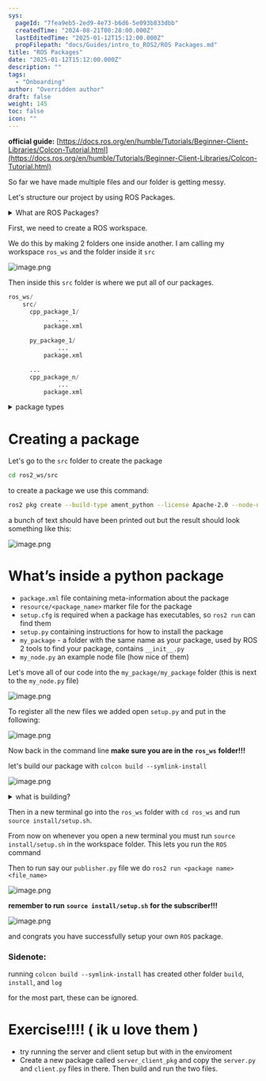 ```yaml
---
sys:
  pageId: "7fea9eb5-2ed9-4e73-b6d6-5e093b833dbb"
  createdTime: "2024-08-21T00:28:00.000Z"
  lastEditedTime: "2025-01-12T15:12:00.000Z"
  propFilepath: "docs/Guides/intro_to_ROS2/ROS Packages.md"
title: "ROS Packages"
date: "2025-01-12T15:12:00.000Z"
description: ""
tags:
  - "Onboarding"
author: "Overridden author"
draft: false
weight: 145
toc: false
icon: ""
---
```


**official guide:** [https://docs.ros.org/en/humble/Tutorials/Beginner-Client-Libraries/Colcon-Tutorial.html](https://docs.ros.org/en/humble/Tutorials/Beginner-Client-Libraries/Colcon-Tutorial.html)

So far we have made multiple files and our folder is getting messy.

Let's structure our project by using ROS Packages.

<details>

<summary>What are ROS Packages?</summary>

ROS Packages are, as the name implies, packages of code that are highly sharable between ROS developers.

They consist of a folder, `package.xml` file, and source code

```python
      cpp_package_1/
		      ... imagine much code files here ..
          package.xml
```

</details>

First, we need to create a ROS workspace.

We do this by making 2 folders one inside another. I am calling my workspace `ros_ws` and the folder inside it `src`

![image.png](https://prod-files-secure.s3.us-west-2.amazonaws.com/d518164a-d88e-44d1-a4ee-3adb3bd8bce0/70706947-fd18-4537-a67b-e12946812d31/image.png?X-Amz-Algorithm=AWS4-HMAC-SHA256&X-Amz-Content-Sha256=UNSIGNED-PAYLOAD&X-Amz-Credential=ASIAZI2LB466TC2DM6MY%2F20250328%2Fus-west-2%2Fs3%2Faws4_request&X-Amz-Date=20250328T210718Z&X-Amz-Expires=3600&X-Amz-Security-Token=IQoJb3JpZ2luX2VjEP3%2F%2F%2F%2F%2F%2F%2F%2F%2F%2FwEaCXVzLXdlc3QtMiJHMEUCICXEh5dOHRN6NjVy9JazT7MXnRge7w6Ng8ho0KqjsnBoAiEAu%2FcSfmYNXRyjwC4C%2B0wh85FtsHjlMLcEqtjfcYIu%2FWUq%2FwMIZhAAGgw2Mzc0MjMxODM4MDUiDBBmLLyyAFq7zU1acyrcA4FbaPBdlBhKLwtZDh8%2BZWf6eZeqjwKCk7n4NzDjQ%2Fv5yP80mLJVbh%2FzYP1o80wYSO8NC8IA2C%2BsTCqelFOadTLf82n5WJTPvneBPu29xuaT9PMPI3C%2FQ6vqE9zDSbuHWI%2FNyVKqE9DUCHe0xKNsAWC26siFratp7He03TS%2FtPUFPO40ouW8Gpw4wWRPFOrGXYEUivhp2eh2mZvvSlVe1ADjo%2B%2FbE33%2FWpQdnK%2FpBwtnOdbZb%2FxDjXschkOqYe7BpZAXxJgMUFTeTnGqm1Vkf6Rt1eZVAycIbJ%2F4yVyvHImULQBmR9lX3vFOeE2jyaBQW1j26JBmRIBHjdeEHmvnzSauN3X0BggEdgTBdwU3mYXC5ceKyEQZUTAZXYR5mHEBUmclJOLDof01lh4efg9LOryslOYjEaW%2FnhiKLkIb%2FzD8lGicMGG%2BDaGhbNYa267gKz80Dufuhhkk7z7CV1uUzAykSqSkkogeARkY1VNP8rNWokuYVHHTC5XQyIc1rls7IgU%2FEeQ8XOBObODDgnGOvCxvqU4VRW%2ByVQFDcHCmxN9zT5hU8MuGavCqvMaqQG%2FE0QDzqYXvM0Ljw%2Ftlzl01Y2Zz5ztkcdgm2BsWXiOdtTD0rscdCR22AwQqMO88MNSOnL8GOqUBdh0N1w6IpdpQ0siXKylMmViDd95vFyP4%2Fbmu25Wig1Fk%2BVKdpLU4pB0QoGIq8YEl5a%2FefmrDfU5xVzqw7DWHDLrAMDVRuKnxtUPsaso8sKPg7Q0W6QJB8%2FkMBKIi5nmZi85Lx76A8eHBD5jkENq3SYrKyBTwc9puO8Il%2BUI%2FvSnHR%2FqEu6mcgk6anYH%2BROIo9GhvvQeKOCFfAyb8wJ1J3Asaq5z%2F&X-Amz-Signature=349312da3314a2665038df5c3979e36aea8cc9d682d68fd87665d22a4d09f8fa&X-Amz-SignedHeaders=host&x-id=GetObject)

Then inside this `src` folder is where we put all of our packages.

```python
ros_ws/
    src/
      cpp_package_1/
		      ...
          package.xml

      py_package_1/
		      ...
          package.xml

      ...
      cpp_package_n/
		      ...
          package.xml

```

<details>

<summary>package types</summary>

packages can be either `C++` or python.

the intern file structure is different for each but for this guide we will stick to creating python packages

</details>

# Creating a package

Let's go to the `src` folder to create the package

```bash
cd ros2_ws/src
```

to create a package we use this command:

```bash
ros2 pkg create --build-type ament_python --license Apache-2.0 --node-name my_node my_package
```

a bunch of text should have been printed out but the result should look something like this:

![image.png](https://prod-files-secure.s3.us-west-2.amazonaws.com/d518164a-d88e-44d1-a4ee-3adb3bd8bce0/e6cf1e3f-8512-4a3e-b131-079f800bf3e8/image.png?X-Amz-Algorithm=AWS4-HMAC-SHA256&X-Amz-Content-Sha256=UNSIGNED-PAYLOAD&X-Amz-Credential=ASIAZI2LB466TC2DM6MY%2F20250328%2Fus-west-2%2Fs3%2Faws4_request&X-Amz-Date=20250328T210718Z&X-Amz-Expires=3600&X-Amz-Security-Token=IQoJb3JpZ2luX2VjEP3%2F%2F%2F%2F%2F%2F%2F%2F%2F%2FwEaCXVzLXdlc3QtMiJHMEUCICXEh5dOHRN6NjVy9JazT7MXnRge7w6Ng8ho0KqjsnBoAiEAu%2FcSfmYNXRyjwC4C%2B0wh85FtsHjlMLcEqtjfcYIu%2FWUq%2FwMIZhAAGgw2Mzc0MjMxODM4MDUiDBBmLLyyAFq7zU1acyrcA4FbaPBdlBhKLwtZDh8%2BZWf6eZeqjwKCk7n4NzDjQ%2Fv5yP80mLJVbh%2FzYP1o80wYSO8NC8IA2C%2BsTCqelFOadTLf82n5WJTPvneBPu29xuaT9PMPI3C%2FQ6vqE9zDSbuHWI%2FNyVKqE9DUCHe0xKNsAWC26siFratp7He03TS%2FtPUFPO40ouW8Gpw4wWRPFOrGXYEUivhp2eh2mZvvSlVe1ADjo%2B%2FbE33%2FWpQdnK%2FpBwtnOdbZb%2FxDjXschkOqYe7BpZAXxJgMUFTeTnGqm1Vkf6Rt1eZVAycIbJ%2F4yVyvHImULQBmR9lX3vFOeE2jyaBQW1j26JBmRIBHjdeEHmvnzSauN3X0BggEdgTBdwU3mYXC5ceKyEQZUTAZXYR5mHEBUmclJOLDof01lh4efg9LOryslOYjEaW%2FnhiKLkIb%2FzD8lGicMGG%2BDaGhbNYa267gKz80Dufuhhkk7z7CV1uUzAykSqSkkogeARkY1VNP8rNWokuYVHHTC5XQyIc1rls7IgU%2FEeQ8XOBObODDgnGOvCxvqU4VRW%2ByVQFDcHCmxN9zT5hU8MuGavCqvMaqQG%2FE0QDzqYXvM0Ljw%2Ftlzl01Y2Zz5ztkcdgm2BsWXiOdtTD0rscdCR22AwQqMO88MNSOnL8GOqUBdh0N1w6IpdpQ0siXKylMmViDd95vFyP4%2Fbmu25Wig1Fk%2BVKdpLU4pB0QoGIq8YEl5a%2FefmrDfU5xVzqw7DWHDLrAMDVRuKnxtUPsaso8sKPg7Q0W6QJB8%2FkMBKIi5nmZi85Lx76A8eHBD5jkENq3SYrKyBTwc9puO8Il%2BUI%2FvSnHR%2FqEu6mcgk6anYH%2BROIo9GhvvQeKOCFfAyb8wJ1J3Asaq5z%2F&X-Amz-Signature=018372cee6201a3b44556f382ebf5d0f40085a623b661e84ae8017fa49c099bd&X-Amz-SignedHeaders=host&x-id=GetObject)

# What’s inside a python package

- `package.xml` file containing meta-information about the package
- `resource/<package_name>` marker file for the package
- `setup.cfg` is required when a package has executables, so `ros2 run` can find them
- `setup.py` containing instructions for how to install the package
- `my_package` - a folder with the same name as your package, used by ROS 2 tools to find your package, contains `__init__.py`
- `my_node.py` an example node file (how nice of them)

Let's move all of our code into the `my_package/my_package` folder (this is next to the `my_node.py` file)

![image.png](https://prod-files-secure.s3.us-west-2.amazonaws.com/d518164a-d88e-44d1-a4ee-3adb3bd8bce0/9ce58f11-0da9-4d3e-b86d-506a9685d378/image.png?X-Amz-Algorithm=AWS4-HMAC-SHA256&X-Amz-Content-Sha256=UNSIGNED-PAYLOAD&X-Amz-Credential=ASIAZI2LB466TC2DM6MY%2F20250328%2Fus-west-2%2Fs3%2Faws4_request&X-Amz-Date=20250328T210718Z&X-Amz-Expires=3600&X-Amz-Security-Token=IQoJb3JpZ2luX2VjEP3%2F%2F%2F%2F%2F%2F%2F%2F%2F%2FwEaCXVzLXdlc3QtMiJHMEUCICXEh5dOHRN6NjVy9JazT7MXnRge7w6Ng8ho0KqjsnBoAiEAu%2FcSfmYNXRyjwC4C%2B0wh85FtsHjlMLcEqtjfcYIu%2FWUq%2FwMIZhAAGgw2Mzc0MjMxODM4MDUiDBBmLLyyAFq7zU1acyrcA4FbaPBdlBhKLwtZDh8%2BZWf6eZeqjwKCk7n4NzDjQ%2Fv5yP80mLJVbh%2FzYP1o80wYSO8NC8IA2C%2BsTCqelFOadTLf82n5WJTPvneBPu29xuaT9PMPI3C%2FQ6vqE9zDSbuHWI%2FNyVKqE9DUCHe0xKNsAWC26siFratp7He03TS%2FtPUFPO40ouW8Gpw4wWRPFOrGXYEUivhp2eh2mZvvSlVe1ADjo%2B%2FbE33%2FWpQdnK%2FpBwtnOdbZb%2FxDjXschkOqYe7BpZAXxJgMUFTeTnGqm1Vkf6Rt1eZVAycIbJ%2F4yVyvHImULQBmR9lX3vFOeE2jyaBQW1j26JBmRIBHjdeEHmvnzSauN3X0BggEdgTBdwU3mYXC5ceKyEQZUTAZXYR5mHEBUmclJOLDof01lh4efg9LOryslOYjEaW%2FnhiKLkIb%2FzD8lGicMGG%2BDaGhbNYa267gKz80Dufuhhkk7z7CV1uUzAykSqSkkogeARkY1VNP8rNWokuYVHHTC5XQyIc1rls7IgU%2FEeQ8XOBObODDgnGOvCxvqU4VRW%2ByVQFDcHCmxN9zT5hU8MuGavCqvMaqQG%2FE0QDzqYXvM0Ljw%2Ftlzl01Y2Zz5ztkcdgm2BsWXiOdtTD0rscdCR22AwQqMO88MNSOnL8GOqUBdh0N1w6IpdpQ0siXKylMmViDd95vFyP4%2Fbmu25Wig1Fk%2BVKdpLU4pB0QoGIq8YEl5a%2FefmrDfU5xVzqw7DWHDLrAMDVRuKnxtUPsaso8sKPg7Q0W6QJB8%2FkMBKIi5nmZi85Lx76A8eHBD5jkENq3SYrKyBTwc9puO8Il%2BUI%2FvSnHR%2FqEu6mcgk6anYH%2BROIo9GhvvQeKOCFfAyb8wJ1J3Asaq5z%2F&X-Amz-Signature=b2137f29fe136bfa5448d97b7ccaacf9617dbf270e860528b5f50852f3eea845&X-Amz-SignedHeaders=host&x-id=GetObject)

To register all the new files we added open `setup.py` and put in the following:

![image.png](https://prod-files-secure.s3.us-west-2.amazonaws.com/d518164a-d88e-44d1-a4ee-3adb3bd8bce0/1cd7c262-4cae-4496-9d75-c178537d24a2/image.png?X-Amz-Algorithm=AWS4-HMAC-SHA256&X-Amz-Content-Sha256=UNSIGNED-PAYLOAD&X-Amz-Credential=ASIAZI2LB466TC2DM6MY%2F20250328%2Fus-west-2%2Fs3%2Faws4_request&X-Amz-Date=20250328T210718Z&X-Amz-Expires=3600&X-Amz-Security-Token=IQoJb3JpZ2luX2VjEP3%2F%2F%2F%2F%2F%2F%2F%2F%2F%2FwEaCXVzLXdlc3QtMiJHMEUCICXEh5dOHRN6NjVy9JazT7MXnRge7w6Ng8ho0KqjsnBoAiEAu%2FcSfmYNXRyjwC4C%2B0wh85FtsHjlMLcEqtjfcYIu%2FWUq%2FwMIZhAAGgw2Mzc0MjMxODM4MDUiDBBmLLyyAFq7zU1acyrcA4FbaPBdlBhKLwtZDh8%2BZWf6eZeqjwKCk7n4NzDjQ%2Fv5yP80mLJVbh%2FzYP1o80wYSO8NC8IA2C%2BsTCqelFOadTLf82n5WJTPvneBPu29xuaT9PMPI3C%2FQ6vqE9zDSbuHWI%2FNyVKqE9DUCHe0xKNsAWC26siFratp7He03TS%2FtPUFPO40ouW8Gpw4wWRPFOrGXYEUivhp2eh2mZvvSlVe1ADjo%2B%2FbE33%2FWpQdnK%2FpBwtnOdbZb%2FxDjXschkOqYe7BpZAXxJgMUFTeTnGqm1Vkf6Rt1eZVAycIbJ%2F4yVyvHImULQBmR9lX3vFOeE2jyaBQW1j26JBmRIBHjdeEHmvnzSauN3X0BggEdgTBdwU3mYXC5ceKyEQZUTAZXYR5mHEBUmclJOLDof01lh4efg9LOryslOYjEaW%2FnhiKLkIb%2FzD8lGicMGG%2BDaGhbNYa267gKz80Dufuhhkk7z7CV1uUzAykSqSkkogeARkY1VNP8rNWokuYVHHTC5XQyIc1rls7IgU%2FEeQ8XOBObODDgnGOvCxvqU4VRW%2ByVQFDcHCmxN9zT5hU8MuGavCqvMaqQG%2FE0QDzqYXvM0Ljw%2Ftlzl01Y2Zz5ztkcdgm2BsWXiOdtTD0rscdCR22AwQqMO88MNSOnL8GOqUBdh0N1w6IpdpQ0siXKylMmViDd95vFyP4%2Fbmu25Wig1Fk%2BVKdpLU4pB0QoGIq8YEl5a%2FefmrDfU5xVzqw7DWHDLrAMDVRuKnxtUPsaso8sKPg7Q0W6QJB8%2FkMBKIi5nmZi85Lx76A8eHBD5jkENq3SYrKyBTwc9puO8Il%2BUI%2FvSnHR%2FqEu6mcgk6anYH%2BROIo9GhvvQeKOCFfAyb8wJ1J3Asaq5z%2F&X-Amz-Signature=9fe222c8685e7b32047af46236a1ca48852c2ea0d2ee9747e7de5e4bc853f5df&X-Amz-SignedHeaders=host&x-id=GetObject)

Now back in the command line **make sure you are in the** **`ros_ws`** **folder!!!**

let's build our package with `colcon build --symlink-install`

![image.png](https://prod-files-secure.s3.us-west-2.amazonaws.com/d518164a-d88e-44d1-a4ee-3adb3bd8bce0/2f2a0d27-b173-48fd-b189-5f5c0ce65619/image.png?X-Amz-Algorithm=AWS4-HMAC-SHA256&X-Amz-Content-Sha256=UNSIGNED-PAYLOAD&X-Amz-Credential=ASIAZI2LB466TC2DM6MY%2F20250328%2Fus-west-2%2Fs3%2Faws4_request&X-Amz-Date=20250328T210718Z&X-Amz-Expires=3600&X-Amz-Security-Token=IQoJb3JpZ2luX2VjEP3%2F%2F%2F%2F%2F%2F%2F%2F%2F%2FwEaCXVzLXdlc3QtMiJHMEUCICXEh5dOHRN6NjVy9JazT7MXnRge7w6Ng8ho0KqjsnBoAiEAu%2FcSfmYNXRyjwC4C%2B0wh85FtsHjlMLcEqtjfcYIu%2FWUq%2FwMIZhAAGgw2Mzc0MjMxODM4MDUiDBBmLLyyAFq7zU1acyrcA4FbaPBdlBhKLwtZDh8%2BZWf6eZeqjwKCk7n4NzDjQ%2Fv5yP80mLJVbh%2FzYP1o80wYSO8NC8IA2C%2BsTCqelFOadTLf82n5WJTPvneBPu29xuaT9PMPI3C%2FQ6vqE9zDSbuHWI%2FNyVKqE9DUCHe0xKNsAWC26siFratp7He03TS%2FtPUFPO40ouW8Gpw4wWRPFOrGXYEUivhp2eh2mZvvSlVe1ADjo%2B%2FbE33%2FWpQdnK%2FpBwtnOdbZb%2FxDjXschkOqYe7BpZAXxJgMUFTeTnGqm1Vkf6Rt1eZVAycIbJ%2F4yVyvHImULQBmR9lX3vFOeE2jyaBQW1j26JBmRIBHjdeEHmvnzSauN3X0BggEdgTBdwU3mYXC5ceKyEQZUTAZXYR5mHEBUmclJOLDof01lh4efg9LOryslOYjEaW%2FnhiKLkIb%2FzD8lGicMGG%2BDaGhbNYa267gKz80Dufuhhkk7z7CV1uUzAykSqSkkogeARkY1VNP8rNWokuYVHHTC5XQyIc1rls7IgU%2FEeQ8XOBObODDgnGOvCxvqU4VRW%2ByVQFDcHCmxN9zT5hU8MuGavCqvMaqQG%2FE0QDzqYXvM0Ljw%2Ftlzl01Y2Zz5ztkcdgm2BsWXiOdtTD0rscdCR22AwQqMO88MNSOnL8GOqUBdh0N1w6IpdpQ0siXKylMmViDd95vFyP4%2Fbmu25Wig1Fk%2BVKdpLU4pB0QoGIq8YEl5a%2FefmrDfU5xVzqw7DWHDLrAMDVRuKnxtUPsaso8sKPg7Q0W6QJB8%2FkMBKIi5nmZi85Lx76A8eHBD5jkENq3SYrKyBTwc9puO8Il%2BUI%2FvSnHR%2FqEu6mcgk6anYH%2BROIo9GhvvQeKOCFfAyb8wJ1J3Asaq5z%2F&X-Amz-Signature=49dda1043c583837f8c92cc641875db345a6a35dfdcfab537800d859b52d1aee&X-Amz-SignedHeaders=host&x-id=GetObject)

<details>

<summary>what is building?</summary>

if you are a CS major at Rose-Hulman you will learn the answer to this in CSSE132

but TLDR; is it combines all the code files into one program that can be run easily 

</details>

Then in a new terminal go into the `ros_ws` folder with `cd ros_ws` and run `source install/setup.sh`. 

From now on whenever you open a new terminal you must run `source install/setup.sh` in the workspace folder. This lets you run the `ROS` command

Then to run say our `publisher.py` file we do `ros2 run <package name> <file_name>`

![image.png](https://prod-files-secure.s3.us-west-2.amazonaws.com/d518164a-d88e-44d1-a4ee-3adb3bd8bce0/4f4b1219-3a44-4632-aa0a-ce3471699f59/image.png?X-Amz-Algorithm=AWS4-HMAC-SHA256&X-Amz-Content-Sha256=UNSIGNED-PAYLOAD&X-Amz-Credential=ASIAZI2LB466TC2DM6MY%2F20250328%2Fus-west-2%2Fs3%2Faws4_request&X-Amz-Date=20250328T210718Z&X-Amz-Expires=3600&X-Amz-Security-Token=IQoJb3JpZ2luX2VjEP3%2F%2F%2F%2F%2F%2F%2F%2F%2F%2FwEaCXVzLXdlc3QtMiJHMEUCICXEh5dOHRN6NjVy9JazT7MXnRge7w6Ng8ho0KqjsnBoAiEAu%2FcSfmYNXRyjwC4C%2B0wh85FtsHjlMLcEqtjfcYIu%2FWUq%2FwMIZhAAGgw2Mzc0MjMxODM4MDUiDBBmLLyyAFq7zU1acyrcA4FbaPBdlBhKLwtZDh8%2BZWf6eZeqjwKCk7n4NzDjQ%2Fv5yP80mLJVbh%2FzYP1o80wYSO8NC8IA2C%2BsTCqelFOadTLf82n5WJTPvneBPu29xuaT9PMPI3C%2FQ6vqE9zDSbuHWI%2FNyVKqE9DUCHe0xKNsAWC26siFratp7He03TS%2FtPUFPO40ouW8Gpw4wWRPFOrGXYEUivhp2eh2mZvvSlVe1ADjo%2B%2FbE33%2FWpQdnK%2FpBwtnOdbZb%2FxDjXschkOqYe7BpZAXxJgMUFTeTnGqm1Vkf6Rt1eZVAycIbJ%2F4yVyvHImULQBmR9lX3vFOeE2jyaBQW1j26JBmRIBHjdeEHmvnzSauN3X0BggEdgTBdwU3mYXC5ceKyEQZUTAZXYR5mHEBUmclJOLDof01lh4efg9LOryslOYjEaW%2FnhiKLkIb%2FzD8lGicMGG%2BDaGhbNYa267gKz80Dufuhhkk7z7CV1uUzAykSqSkkogeARkY1VNP8rNWokuYVHHTC5XQyIc1rls7IgU%2FEeQ8XOBObODDgnGOvCxvqU4VRW%2ByVQFDcHCmxN9zT5hU8MuGavCqvMaqQG%2FE0QDzqYXvM0Ljw%2Ftlzl01Y2Zz5ztkcdgm2BsWXiOdtTD0rscdCR22AwQqMO88MNSOnL8GOqUBdh0N1w6IpdpQ0siXKylMmViDd95vFyP4%2Fbmu25Wig1Fk%2BVKdpLU4pB0QoGIq8YEl5a%2FefmrDfU5xVzqw7DWHDLrAMDVRuKnxtUPsaso8sKPg7Q0W6QJB8%2FkMBKIi5nmZi85Lx76A8eHBD5jkENq3SYrKyBTwc9puO8Il%2BUI%2FvSnHR%2FqEu6mcgk6anYH%2BROIo9GhvvQeKOCFfAyb8wJ1J3Asaq5z%2F&X-Amz-Signature=1ad024b93decdda5d1811abb9c7056f0e8bbd79be04292c1da8ccbd9c6c88fa6&X-Amz-SignedHeaders=host&x-id=GetObject)

**remember to run** **`source install/setup.sh`** **for the subscriber!!!**

![image.png](https://prod-files-secure.s3.us-west-2.amazonaws.com/d518164a-d88e-44d1-a4ee-3adb3bd8bce0/02121119-dad4-49ec-8356-c956108b4243/image.png?X-Amz-Algorithm=AWS4-HMAC-SHA256&X-Amz-Content-Sha256=UNSIGNED-PAYLOAD&X-Amz-Credential=ASIAZI2LB466TC2DM6MY%2F20250328%2Fus-west-2%2Fs3%2Faws4_request&X-Amz-Date=20250328T210718Z&X-Amz-Expires=3600&X-Amz-Security-Token=IQoJb3JpZ2luX2VjEP3%2F%2F%2F%2F%2F%2F%2F%2F%2F%2FwEaCXVzLXdlc3QtMiJHMEUCICXEh5dOHRN6NjVy9JazT7MXnRge7w6Ng8ho0KqjsnBoAiEAu%2FcSfmYNXRyjwC4C%2B0wh85FtsHjlMLcEqtjfcYIu%2FWUq%2FwMIZhAAGgw2Mzc0MjMxODM4MDUiDBBmLLyyAFq7zU1acyrcA4FbaPBdlBhKLwtZDh8%2BZWf6eZeqjwKCk7n4NzDjQ%2Fv5yP80mLJVbh%2FzYP1o80wYSO8NC8IA2C%2BsTCqelFOadTLf82n5WJTPvneBPu29xuaT9PMPI3C%2FQ6vqE9zDSbuHWI%2FNyVKqE9DUCHe0xKNsAWC26siFratp7He03TS%2FtPUFPO40ouW8Gpw4wWRPFOrGXYEUivhp2eh2mZvvSlVe1ADjo%2B%2FbE33%2FWpQdnK%2FpBwtnOdbZb%2FxDjXschkOqYe7BpZAXxJgMUFTeTnGqm1Vkf6Rt1eZVAycIbJ%2F4yVyvHImULQBmR9lX3vFOeE2jyaBQW1j26JBmRIBHjdeEHmvnzSauN3X0BggEdgTBdwU3mYXC5ceKyEQZUTAZXYR5mHEBUmclJOLDof01lh4efg9LOryslOYjEaW%2FnhiKLkIb%2FzD8lGicMGG%2BDaGhbNYa267gKz80Dufuhhkk7z7CV1uUzAykSqSkkogeARkY1VNP8rNWokuYVHHTC5XQyIc1rls7IgU%2FEeQ8XOBObODDgnGOvCxvqU4VRW%2ByVQFDcHCmxN9zT5hU8MuGavCqvMaqQG%2FE0QDzqYXvM0Ljw%2Ftlzl01Y2Zz5ztkcdgm2BsWXiOdtTD0rscdCR22AwQqMO88MNSOnL8GOqUBdh0N1w6IpdpQ0siXKylMmViDd95vFyP4%2Fbmu25Wig1Fk%2BVKdpLU4pB0QoGIq8YEl5a%2FefmrDfU5xVzqw7DWHDLrAMDVRuKnxtUPsaso8sKPg7Q0W6QJB8%2FkMBKIi5nmZi85Lx76A8eHBD5jkENq3SYrKyBTwc9puO8Il%2BUI%2FvSnHR%2FqEu6mcgk6anYH%2BROIo9GhvvQeKOCFfAyb8wJ1J3Asaq5z%2F&X-Amz-Signature=cf0df529de36c4e9d58c25cf0ba3ff330447668b4a99c6038a096049b51292e8&X-Amz-SignedHeaders=host&x-id=GetObject)

and congrats you have successfully setup your own `ROS` package.

### Sidenote:

running `colcon build --symlink-install` has created other folder `build`, `install`, and `log`

for the most part, these can be ignored.

# Exercise!!!! ( ik u love them )

- try running the server and client setup but with in the enviroment
- Create a new package called `server_client_pkg` and copy the `server.py` and `client.py` files in there. Then build and run the two files.
